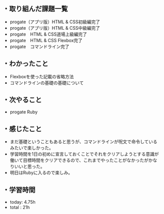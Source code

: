 ## ・取り組んだ課題一覧
- progate（アプリ版）HTML & CSS初級編完了
- progate（アプリ版）HTML & CSS中級編完了
- progate　HTML & CSS道場上級編完了
-  progate　HTML & CSS Flexbox完了
- progate　コマンドライン完了
## ・わかったこと
- Flexboxを使った記載の省略方法
- コマンドラインの基礎の基礎について
## ・次やること
- progate Ruby
## ・感じたこと
- まだ基礎ということもあると思うが、コマンドラインが呪文で命令しているみたいで楽しかった。
- 学習時間を1日の初めに宣言しておくことでそれをクリアしようとする意識が働いて目標時間をクリアできるので、これまでやったことがなかったがかなりいいと思った。
- 明日はRubyに入るので楽しみ。
## ・学習時間
- today: 4.75h
- total  : 21h